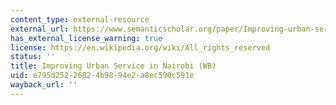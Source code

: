 ```yaml
---
content_type: external-resource
external_url: https://www.semanticscholar.org/paper/Improving-urban-services-in-Nairobi-Ebrahimi/bf65987ea59eb99a030ca045e0d52c337fbed354
has_external_license_warning: true
license: https://en.wikipedia.org/wiki/All_rights_reserved
status: ''
title: Improving Urban Service in Nairobi (WB)
uid: e795d252-2682-4b98-94e2-a8ec590c591e
wayback_url: ''
---
```

